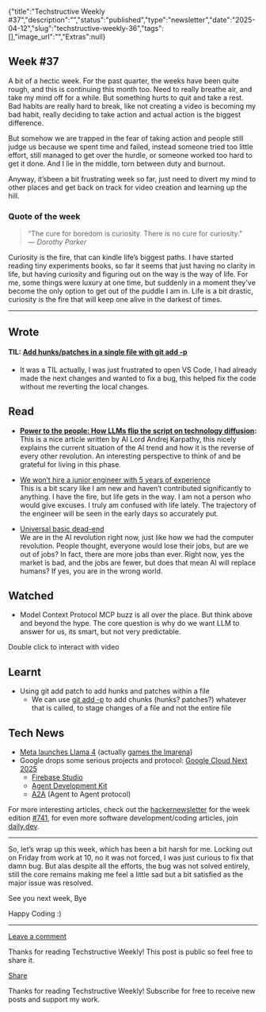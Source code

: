 {"title":"Techstructive Weekly #37","description":"","status":"published","type":"newsletter","date":"2025-04-12","slug":"techstructive-weekly-36","tags":[],"image_url":"","Extras":null}


## Week #37

A bit of a hectic week. For the past quarter, the weeks have been quite rough, and this is continuing this month too. Need to really breathe air, and take my mind off for a while. But something hurts to quit and take a rest. Bad habits are really hard to break, like not creating a video is becoming my bad habit, really deciding to take action and actual action is the biggest difference.

But somehow we are trapped in the fear of taking action and people still judge us because we spent time and failed, instead someone tried too little effort, still managed to get over the hurdle, or someone worked too hard to get it done. And I lie in the middle, torn between duty and burnout.

Anyway, it’sbeen a bit frustrating week so far, just need to divert my mind to other places and get back on track for video creation and learning up the hill.

### Quote of the week

> “The cure for boredom is curiosity. There is no cure for curiosity."  
> — *Dorothy Parker*

Curiosity is the fire, that can kindle life’s biggest paths. I have started reading tiny experiments books, so far it seems that just having no clarity in life, but having curiosity and figuring out on the way is the way of life. For me, some things were luxury at one time, but suddenly in a moment they've become the only option to get out of the puddle I am in. Life is a bit drastic, curiosity is the fire that will keep one alive in the darkest of times.

---

## Wrote

#### TIL: [Add hunks/patches in a single file with git add -p](https://dev.meetgor.com/til/add-hunks-only-line-specific-changes-with-git-add-p/)

- It was a TIL actually, I was just frustrated to open VS Code, I had already made the next changes and wanted to fix a bug, this helped fix the code without me reverting the local changes.

## Read

- [**Power to the people: How LLMs flip the script on technology diffusion**](https://x.com/karpathy/status/1909308143156240538)**:**
  This is a nice article written by AI Lord Andrej Karpathy, this nicely explains the current situation of the AI trend and how it is the reverse of every other revolution. An interesting perspective to think of and be grateful for living in this phase.

- [We won’t hire a junior engineer with 5 years of experience](https://world.hey.com/dhh/why-we-won-t-hire-a-junior-with-five-years-of-experience-0a548994)  
  This is a bit scary like I am new and haven’t contributed significantly to anything. I have the fire, but life gets in the way. I am not a person who would give excuses. I truly am confused with life lately. The trajectory of the engineer will be seen in the early days so accurately put.
- [Universal basic dead-end](https://world.hey.com/dhh/universal-basic-dead-end-8b7178b9)  
  We are in the AI revolution right now, just like how we had the computer revolution. People thought, everyone would lose their jobs, but are we out of jobs? In fact, there are more jobs than ever. Right now, yes the market is bad, and the jobs are fewer, but does that mean AI will replace humans? If yes, you are in the wrong world.

## Watched

- Model Context Protocol
  MCP buzz is all over the place. But think above and beyond the hype. The core question is why do we want LLM to answer for us, its smart, but not very predictable.

Double click to interact with video

## Learnt

- Using git add patch to add hunks and patches within a file
    - We can use [git add -p](https://git-scm.com/book/en/v2/Git-Tools-Interactive-Staging) to add chunks (hunks? patches?) whatever that is called, to stage changes of a file and not the entire file

## Tech News

- [Meta launches Llama 4](https://ai.meta.com/blog/llama-4-multimodal-intelligence/) (actually [games the lmarena](https://www.theverge.com/meta/645012/meta-llama-4-maverick-benchmarks-gaming))
- Google drops some serious projects and protocol: [Google Cloud Next 2025](https://blog.google/products/google-cloud/next-2025/)
    - [Firebase Studio](https://firebase.google.com/docs/studio)
    - [Agent Development Kit](https://google.github.io/adk-docs/)
    - [A2A](https://developers.googleblog.com/en/a2a-a-new-era-of-agent-interoperability/) (Agent to Agent protocol)

For more interesting articles, check out the [hackernewsletter](https://buttondown.com/hacker-newsletter/archive/hacker-newsletter-741) for the week edition [#741](https://buttondown.com/hacker-newsletter/archive/hacker-newsletter-741), for even more software development/coding articles, join [daily.dev](http://daily.dev/).

---

So, let’s wrap up this week, which has been a bit harsh for me. Locking out on Friday from work at 10, no it was not forced, I was just curious to fix that damn bug. But alas despite all the efforts, the bug was not solved entirely, still the core remains making me feel a little sad but a bit satisfied as the major issue was resolved.

See you next week, Bye

Happy Coding :)

---

[Leave a comment](%%half_magic_comments_url%%)

Thanks for reading Techstructive Weekly! This post is public so feel free to share it.

[Share](%%share_url%%)

Thanks for reading Techstructive Weekly! Subscribe for free to receive new posts and support my work.
